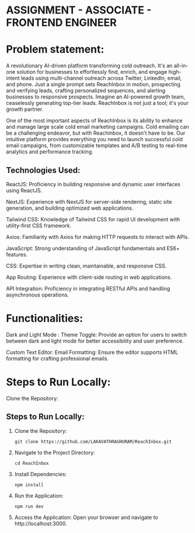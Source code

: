 # ASSIGNMENT - ASSOCIATE - FRONTEND ENGINEER

# Problem statement:
A revolutionary AI-driven platform transforming cold outreach. It's an all-in-one
solution for businesses to effortlessly find, enrich, and engage high-intent leads using multi-channel outreach
across Twitter, LinkedIn, email, and phone. Just a single prompt sets ReachInbox in motion, prospecting and
verifying leads, crafting personalized sequences, and alerting businesses to responsive prospects. Imagine an
AI-powered growth team, ceaselessly generating top-tier leads. ReachInbox is not just a tool; it's your growth
partner.

One of the most important aspects of ReachInbox is its ability to enhance and manage large scale cold email
marketing campaigns. Cold emailing can be a challenging endeavor, but with Reachinbox, it doesn't have to be.
Our intuitive platform provides everything you need to launch successful cold email campaigns, from
customizable templates and A/B testing to real-time analytics and performance tracking.


## Technologies Used:
ReactJS: Proficiency in building responsive and dynamic user interfaces using ReactJS.

NextJS: Experience with NextJS for server-side rendering, static site generation, and building optimized web applications.

Tailwind CSS: Knowledge of Tailwind CSS for rapid UI development with utility-first CSS framework.

Axios: Familiarity with Axios for making HTTP requests to interact with APIs.

JavaScript: Strong understanding of JavaScript fundamentals and ES6+ features.

CSS: Expertise in writing clean, maintainable, and responsive CSS.

App Routing: Experience with client-side routing in web applications.

API Integration: Proficiency in integrating RESTful APIs and handling asynchronous operations.

# Functionalities:
Dark and Light Mode : Theme Toggle: Provide an option for users to switch between dark and light mode for better accessibility and user preference.

Custom Text Editor: Email Formatting: Ensure the editor supports HTML formatting for crafting professional emails.


# Steps to Run Locally:

Clone the Repository:
## Steps to Run Locally:

1. Clone the Repository:
   ```shell
   git clone https://github.com/LAKAVATHRAGHURAM/ReachInbox.git
2. Navigate to the Project Directory:
   ```shell
   cd ReachInbox
3. Install Dependencies:
   ```shell
   npm install
4. Run the Application:
   ```shell
   npm run dev
5. Access the Application: Open your browser and navigate to http://localhost:3000.







